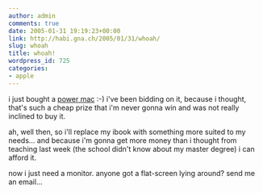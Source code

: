 ```yaml
---
author: admin
comments: true
date: 2005-01-31 19:19:23+00:00
link: http://habi.gna.ch/2005/01/31/whoah/
slug: whoah
title: whoah!
wordpress_id: 725
categories:
- apple
---
```



i just bought a [power mac](http://www.ricardo.ch/cgi-bin/auk?cmd=viewlot&lotid=346835423) :-) i've been bidding on it, because i thought, that's such a cheap prize that i'm never gonna win and was not really inclined to buy it.
  
ah, well then, so i'll replace my ibook with something more suited to my needs... and because i'm gonna get more money than i thought from teaching last week (the school didn't know about my master degree) i can afford it.
  
now i just need a monitor. anyone got a flat-screen lying around? send me an email...

